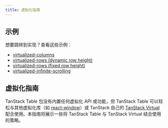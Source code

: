 ```yaml
---
title: 虚拟化指南
---
```


## 示例

想要跳转到实现？查看这些示例：

- [virtualized-columns](https://github.com/TanStack/table/tree/main/examples/react/virtualized-columns)
- [virtualized-rows (dynamic row height)](https://github.com/TanStack/table/tree/main/examples/react/virtualized-rows)
- [virtualized-rows (fixed row height)](https://github.com/TanStack/table/tree/main/examples/react/virtualized-rows)
- [virtualized-infinite-scrolling](https://github.com/TanStack/table/tree/main/examples/react/virtualized-infinite-scrolling)

## 虚拟化指南

TanStack Table 包没有内置任何虚拟化 API 或功能，但 TanStack Table 可以轻松与其他虚拟化库（如 [react-window](https://www.npmjs.com/package/react-window)）或 TanStack 自己的 [TanStack Virtual](https://tanstack.com/virtual/v3) 配合使用。本指南将展示一些将 TanStack Table 与 TanStack Virtual 结合使用的策略。